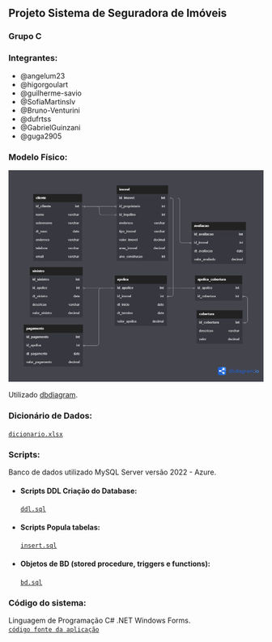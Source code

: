 ## Projeto Sistema de Seguradora de Imóveis

### Grupo C

### Integrantes:
- @angelum23
- @higorgoulart
- @guilherme-savio
- @SofiaMartinslv
- @Bruno-Venturini
- @dufrtss
- @GabrielGuinzani
- @guga2905

### Modelo Físico:
<div>
    <img src="modelo_fisico/diagrama.png" style="heigh: 400px; width: 600px;">
</div>

Utilizado [dbdiagram](https://dbdiagram.io/).

### Dicionário de Dados:
<code>[dicionario.xlsx](./dicionario_dados/dicionario.xlsx)</code>

### Scripts:
Banco de dados utilizado MySQL Server versão 2022 - Azure.<br>

- #### Scripts DDL Criação do Database:
    <code>[ddl.sql](./scripts/ddl.sql)</code>

- #### Scripts Popula tabelas:
    <code>[insert.sql](./scripts/insert.sql)</code>

- #### Objetos de BD (stored procedure, triggers e functions):
    <code>[bd.sql](./scripts/bd.sql)</code>
  
### Código do sistema: 
Linguagem de Programação C# .NET Windows Forms.<br>
 <code>[código fonte da aplicação](./fonte)</code>
